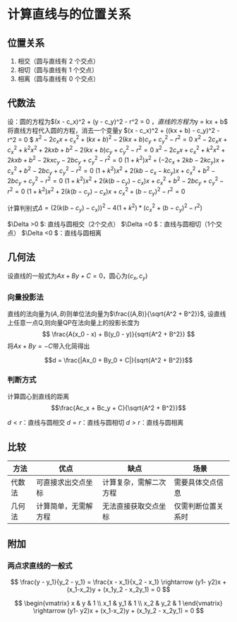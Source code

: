 # 计算直线与的位置关系

## 位置关系

1. 相交（圆与直线有 2 个交点）
2. 相切（圆与直线有 1 个交点）
3. 相离（圆与直线有 0 个交点）

## 代数法

设：圆的方程为$(x - c_x)^2 + (y - c_y)^2 - r^2 = 0 $，直线的方程为$y = kx + b$
将直线方程代入圆的方程，消去一个变量y
$(x - c_x)^2 + ((kx + b) - c_y)^2 - r^2 = 0 $
$x^2 - 2c_xx + c_x^2 + (kx + b)^2 - 2(kx + b)c_y + c_y^2- r^2 = 0$
$x^2 - 2c_xx + c_x^2 + k^2x^2 + 2kxb + b^2 - 2(kx + b)c_y + c_y^2- r^2 = 0$
$x^2 - 2c_xx + c_x^2 + k^2x^2 + 2kxb + b^2 - 2kxc_y -2bc_y + c_y^2- r^2 = 0$
$(1 + k^2)x^2 + (- 2c_x + 2kb - 2kc_y)x + c_x^2 + b^2 -2bc_y + c_y^2- r^2 = 0$
$(1 + k^2)x^2 + 2(kb - c_x - kc_y)x + c_x^2 + b^2 -2bc_y + c_y^2- r^2 = 0$
$(1 + k^2)x^2 + 2(k(b - c_y) - c_x)x + c_x^2 + b^2 -2bc_y + c_y^2- r^2 = 0$
$(1 + k^2)x^2 + 2(k(b - c_y) - c_x)x + c_x^2 + (b - c_y)^2 - r^2 = 0$

计算判别式$\Delta = (2(k(b - c_y) - c_x))^2 - 4(1 + k^2) * (c_x^2 + (b - c_y)^2 - r^2)$

$\Delta >0 $: 直线与圆相交（2个交点）
$\Delta =0 $：直线与圆相切（1个交点）
$\Delta <0 $：直线与圆相离

## 几何法

设直线的一般式为$Ax + By + C = 0$，圆心为$(c_x, c_y)$

### 向量投影法

直线的法向量为$(A,B)$则单位法向量为$\frac{(A,B)}{\sqrt{A^2 + B^2}}$, 设直线上任意一点Q,则向量QP在法向量上的投影长度为
$$
\frac{A(x_0 - x) + B(y_0 - y)}{sqrt{A^2 + B^2}}
$$
将$Ax + By = -C$带入化简得出

$$d = \frac{|Ax_0 + By_0 + C|}{sqrt{A^2 + B^2}}$$

### 判断方式

计算圆心到直线的距离$$\frac{Ac_x + Bc_y + C}{\sqrt{A^2 + B^2}}$$

$d<r$：直线与圆相交
$d=r$：直线与圆相切
$d>r$：直线与圆相离

## 比较

|方法|优点|缺点|场景|
|-|-|-|-|
|代数法|可直接求出交点坐标|计算复杂，需解二次方程|需要具体交点信息|
|几何法|计算简单，无需解方程|无法直接获取交点坐标|仅需判断位置关系时|

## 附加

### 两点求直线的一般式

$$
\frac{y - y_1}{y_2 - y_1} = \frac{x - x_1}{x_2 - x_1} \rightarrow (y1- y2)x + (x_1-x_2)y + (x_1y_2 - x_2y_1) = 0
$$

$$
\begin{vmatrix}
x & y & 1 \\
x_1 & y_1 & 1 \\
x_2 & y_2 & 1
\end{vmatrix}
\rightarrow
(y1- y2)x + (x_1-x_2)y + (x_1y_2 - x_2y_1) = 0
$$
